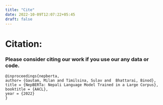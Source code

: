 ```yaml
---
title: "Cite"
date: 2022-10-09T12:07:22+05:45
draft: false
---
```


# Citation:
### Please consider citing our work if you use our any data or code. 
```
@inproceedings{nepberta,
author= {Gautam, Milan and Timilsina, Sulav and  Bhattarai, Binod},
title = {NepBERTa: Nepali Language Model Trained in a Large Corpus},
booktitle = {AACL},
year = {2022}
}
```
